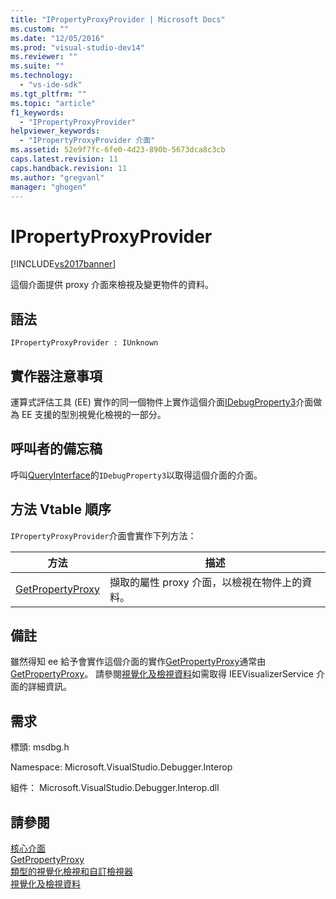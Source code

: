 ```yaml
---
title: "IPropertyProxyProvider | Microsoft Docs"
ms.custom: ""
ms.date: "12/05/2016"
ms.prod: "visual-studio-dev14"
ms.reviewer: ""
ms.suite: ""
ms.technology: 
  - "vs-ide-sdk"
ms.tgt_pltfrm: ""
ms.topic: "article"
f1_keywords: 
  - "IPropertyProxyProvider"
helpviewer_keywords: 
  - "IPropertyProxyProvider 介面"
ms.assetid: 52e9f7fc-6fe0-4d23-890b-5673dca8c3cb
caps.latest.revision: 11
caps.handback.revision: 11
ms.author: "gregvanl"
manager: "ghogen"
---
```

# IPropertyProxyProvider
[!INCLUDE[vs2017banner](../../../code-quality/includes/vs2017banner.md)]

這個介面提供 proxy 介面來檢視及變更物件的資料。  
  
## 語法  
  
```  
IPropertyProxyProvider : IUnknown  
```  
  
## 實作器注意事項  
 運算式評估工具 \(EE\) 實作的同一個物件上實作這個介面[IDebugProperty3](../../../extensibility/debugger/reference/idebugproperty3.md)介面做為 EE 支援的型別視覺化檢視的一部分。  
  
## 呼叫者的備忘稿  
 呼叫[QueryInterface](/visual-cpp/atl/queryinterface)的`IDebugProperty3`以取得這個介面的介面。  
  
## 方法 Vtable 順序  
 `IPropertyProxyProvider`介面會實作下列方法：  
  
|方法|描述|  
|--------|--------|  
|[GetPropertyProxy](../../../extensibility/debugger/reference/ipropertyproxyprovider-getpropertyproxy.md)|擷取的屬性 proxy 介面，以檢視在物件上的資料。|  
  
## 備註  
 雖然得知 ee 給予會實作這個介面的實作[GetPropertyProxy](../../../extensibility/debugger/reference/ipropertyproxyprovider-getpropertyproxy.md)通常由[GetPropertyProxy](../../../extensibility/debugger/reference/ieevisualizerservice-getpropertyproxy.md)。  請參閱[視覺化及檢視資料](../../../extensibility/debugger/visualizing-and-viewing-data.md)如需取得 IEEVisualizerService 介面的詳細資訊。  
  
## 需求  
 標頭: msdbg.h  
  
 Namespace: Microsoft.VisualStudio.Debugger.Interop  
  
 組件： Microsoft.VisualStudio.Debugger.Interop.dll  
  
## 請參閱  
 [核心介面](../../../extensibility/debugger/reference/core-interfaces.md)   
 [GetPropertyProxy](../../../extensibility/debugger/reference/ieevisualizerservice-getpropertyproxy.md)   
 [類型的視覺化檢視和自訂檢視器](../../../extensibility/debugger/type-visualizer-and-custom-viewer.md)   
 [視覺化及檢視資料](../../../extensibility/debugger/visualizing-and-viewing-data.md)